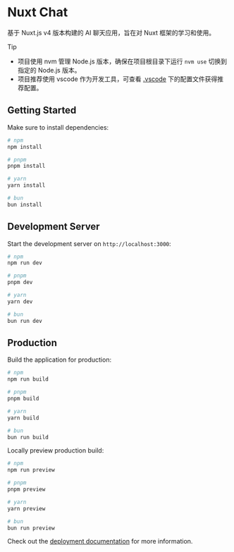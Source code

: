 # Nuxt Chat

基于 Nuxt.js v4 版本构建的 AI 聊天应用，旨在对 Nuxt 框架的学习和使用。

> [!TIP]
> - 项目使用 nvm 管理 Node.js 版本，确保在项目根目录下运行 `nvm use` 切换到指定的 Node.js 版本。
> - 项目推荐使用 vscode 作为开发工具，可查看 [.vscode](.vscode) 下的配置文件获得推荐配置。

## Getting Started

Make sure to install dependencies:

```bash
# npm
npm install

# pnpm
pnpm install

# yarn
yarn install

# bun
bun install
```

## Development Server

Start the development server on `http://localhost:3000`:

```bash
# npm
npm run dev

# pnpm
pnpm dev

# yarn
yarn dev

# bun
bun run dev
```

## Production

Build the application for production:

```bash
# npm
npm run build

# pnpm
pnpm build

# yarn
yarn build

# bun
bun run build
```

Locally preview production build:

```bash
# npm
npm run preview

# pnpm
pnpm preview

# yarn
yarn preview

# bun
bun run preview
```

Check out the [deployment documentation](https://nuxt.com/docs/getting-started/deployment) for more information.
